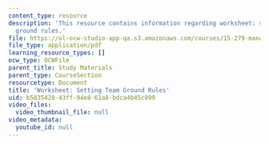 ```yaml
---
content_type: resource
description: 'This resource contains information regarding worksheet: setting team
  ground rules.'
file: https://ol-ocw-studio-app-qa.s3.amazonaws.com/courses/15-279-management-communication-for-undergraduates-fall-2012/b583542843ff94e861a8bdca4b45c899_MIT15_279F12_teamRulesWkst.pdf
file_type: application/pdf
learning_resource_types: []
ocw_type: OCWFile
parent_title: Study Materials
parent_type: CourseSection
resourcetype: Document
title: 'Worksheet: Setting Team Ground Rules'
uid: b5835428-43ff-94e8-61a8-bdca4b45c899
video_files:
  video_thumbnail_file: null
video_metadata:
  youtube_id: null
---
```

